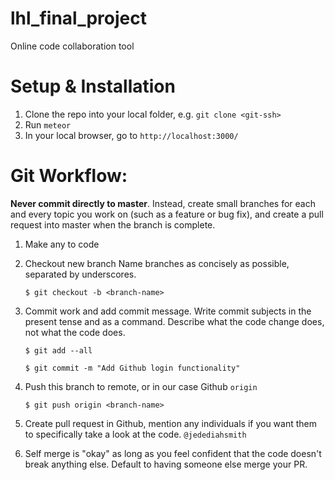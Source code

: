 # lhl_final_project

Online code collaboration tool

# Setup & Installation

1. Clone the repo into your local folder, e.g. `git clone <git-ssh>`
2. Run `meteor`
3. In your local browser, go to `http://localhost:3000/`


# Git Workflow: 

**Never commit directly to master**. Instead, create small branches for each and every topic you work on (such as a feature or bug fix), and create a pull request into master when the branch is complete.

1. Make any to code
2. Checkout new branch
	Name branches as concisely as possible, separated by underscores.
	
	`$ git checkout -b <branch-name>`
3. Commit work and add commit message.
	Write commit subjects in the present tense and as a command. Describe what the code change does, not what the code does.
	
	`$ git add --all`
	
	`$ git commit -m "Add Github login functionality"`
4. Push this branch to remote, or in our case Github `origin`
	
	`$ git push origin <branch-name>`
5. Create pull request in Github, mention any individuals if you want them to specifically take a look at the code. `@jedediahsmith`
6. Self merge is "okay" as long as you feel confident that the code doesn't break anything else. Default to having someone else merge your PR.
